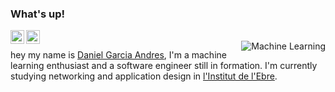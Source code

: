 ### What's up!
<a href="https://twitter.com/gemeyess">
  <img align="left" alt="gemeyess | Twitter" width="22px" src="https://raw.githubusercontent.com/peterthehan/peterthehan/master/assets/twitter.svg" />
</a>
<a href="https://open.spotify.com/user/7pi1ypu6svuyzxycvp6hoszqi">
  <img align="left" alt="Abhishek's Spotify" width="22px" src="https://raw.githubusercontent.com/peterthehan/peterthehan/master/assets/spotify.svg" />
</a>
<br />
<a>
 <img align="right" alt="Machine Learning" width"50" src="https://techmantle.com/wp-content/uploads/2021/01/AI_Animated.gif" />
</a>

hey my name is [Daniel Garcia Andres](https://github.com/gemeyess), I'm a machine learning enthusiast and a software engineer still in formation.
I'm currently studying networking and application design in [l'Institut de l'Ebre](https://www.iesebre.com).

 

 
